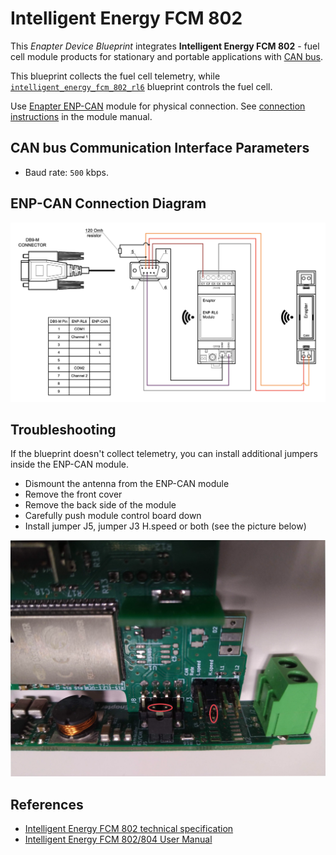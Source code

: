 # Intelligent Energy FCM 802

This _Enapter Device Blueprint_ integrates **Intelligent Energy FCM 802** - fuel cell module products for stationary and portable applications with [CAN bus](https://developers.enapter.com/docs/reference/ucm/can).

This blueprint collects the fuel cell telemetry, while [`intelligent_energy_fcm_802_rl6`](../intelligent_energy_fcm_802_rl6) blueprint controls the fuel cell.

Use [Enapter ENP-CAN](https://handbook.enapter.com/modules/ENP-CAN/ENP-CAN.html) module for physical connection. See [connection instructions](https://handbook.enapter.com/modules/ENP-CAN/ENP-CAN.html#connection-examples) in the module manual.

## CAN bus Communication Interface Parameters

- Baud rate: `500` kbps.

## ENP-CAN Connection Diagram

<p align="left"><img height="auto" width="800" src=".assets/IE_FC_connection.png"></p>

## Troubleshooting

If the blueprint doesn't collect telemetry, you can install additional jumpers inside the ENP-CAN module.

- Dismount the antenna from the ENP-CAN module
- Remove the front cover
- Remove the back side of the module
- Carefully push module control board down
- Install jumper J5, jumper J3 H.speed or both (see the picture below)

<p align="left"><img height="auto" width="800" src=".assets/enp_can-troubleshooting.png"></p>

## References

- [Intelligent Energy FCM 802 technical specification](https://www.intelligent-energy.com/uploads/product_docs/IE-Lift_802.pdf)
- [Intelligent Energy FCM 802/804 User Manual](https://www.intelligent-energy.com/uploads/product_guides/FCM_802__804_User_Manual_WEB.pdf)
